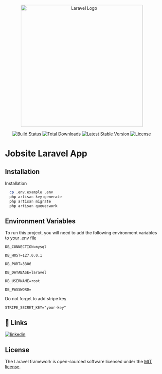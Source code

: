 <p align="center"><a href="https://laravel.com" target="_blank"><img src="https://raw.githubusercontent.com/laravel/art/master/logo-lockup/5%20SVG/2%20CMYK/1%20Full%20Color/laravel-logolockup-cmyk-red.svg" width="400" alt="Laravel Logo"></a></p>

<p align="center">
<a href="https://github.com/laravel/framework/actions"><img src="https://github.com/laravel/framework/workflows/tests/badge.svg" alt="Build Status"></a>
<a href="https://packagist.org/packages/laravel/framework"><img src="https://img.shields.io/packagist/dt/laravel/framework" alt="Total Downloads"></a>
<a href="https://packagist.org/packages/laravel/framework"><img src="https://img.shields.io/packagist/v/laravel/framework" alt="Latest Stable Version"></a>
<a href="https://packagist.org/packages/laravel/framework"><img src="https://img.shields.io/packagist/l/laravel/framework" alt="License"></a>
</p>

# Jobsite Laravel App

## Installation

Installation

```bash
  cp .env.example .env
  php artisan key:generate
  php artisan migrate
  php artisan queue:work
```
## Environment Variables

To run this project, you will need to add the following environment variables to your .env file

`DB_CONNECTION=mysql`

`DB_HOST=127.0.0.1`

`DB_PORT=3306`

`DB_DATABASE=laravel`

`DB_USERNAME=root`

`DB_PASSWORD=`

Do not forget to add stripe key

`STRIPE_SECRET_KEY="your-key"`

    
## 🔗 Links
[![linkedin](https://img.shields.io/badge/linkedin-0A66C2?style=for-the-badge&logo=linkedin&logoColor=white)](https://www.linkedin.com/in/rinas-cacaj-95291b29b/)



## License

The Laravel framework is open-sourced software licensed under the [MIT license](https://opensource.org/licenses/MIT).





